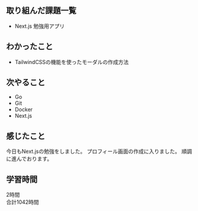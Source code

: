 ## 取り組んだ課題一覧
- Next.js 勉強用アプリ

## わかったこと
- TailwindCSSの機能を使ったモーダルの作成方法

## 次やること
- Go
- Git
- Docker
- Next.js

## 感じたこと
今日もNext.jsの勉強をしました。
プロフィール画面の作成に入りました。
順調に進んでおります。

## 学習時間
2時間<br />
合計1042時間

